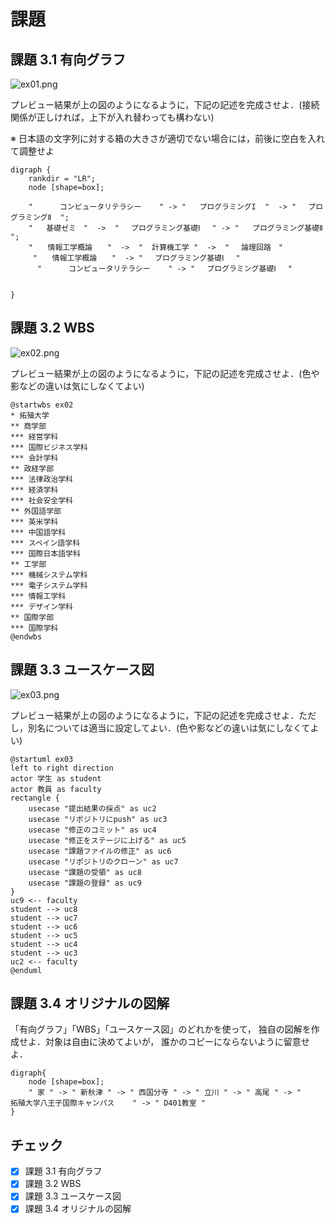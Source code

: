# 課題

## 課題 3.1 有向グラフ

![ex01.png](ex01.png)

プレビュー結果が上の図のようになるように，下記の記述を完成させよ．(接続関係が正しければ，上下が入れ替わっても構わない)

※ 日本語の文字列に対する箱の大きさが適切でない場合には，前後に空白を入れて調整せよ

```graphviz
digraph {
    rankdir = "LR";
    node [shape=box];

    "      コンピュータリテラシー    " -> "   プログラミングI  "  -> "　 プログラミングⅡ  ";
    "   基礎ゼミ　"  ->  " 　プログラミング基礎Ⅰ 　" -> "   プログラミング基礎Ⅱ 　";
    "　　情報工学概論　　"  ->  "  計算機工学 "  ->  " 　論理回路　"
     "　　情報工学概論　　"  -> " 　プログラミング基礎Ⅰ 　"
      "      コンピュータリテラシー    " -> " 　プログラミング基礎Ⅰ 　"
     

}
```

## 課題 3.2 WBS

![ex02.png](ex02.png)

プレビュー結果が上の図のようになるように，下記の記述を完成させよ．(色や影などの違いは気にしなくてよい)

```plantUML
@startwbs ex02
* 拓殖大学
** 商学部
*** 経営学科
*** 国際ビジネス学科
*** 会計学科
** 政経学部
*** 法律政治学科
*** 経済学科
*** 社会安全学科
** 外国語学部
*** 英米学科
*** 中国語学科
*** スペイン語学科
*** 国際日本語学科
** 工学部
*** 機械システム学科
*** 電子システム学科
*** 情報工学科
*** デザイン学科
** 国際学部
*** 国際学科
@endwbs
```

## 課題 3.3 ユースケース図

![ex03.png](ex03.png)

プレビュー結果が上の図のようになるように，下記の記述を完成させよ．ただし，別名については適当に設定してよい．(色や影などの違いは気にしなくてよい)

```plantUML
@startuml ex03
left to right direction
actor 学生 as student
actor 教員 as faculty
rectangle {
    usecase "提出結果の採点" as uc2
    usecase "リポジトリにpush" as uc3
    usecase "修正のコミット" as uc4
    usecase "修正をステージに上げる" as uc5
    usecase "課題ファイルの修正" as uc6
    usecase "リポジトリのクローン" as uc7
    usecase "課題の受領" as uc8
    usecase "課題の登録" as uc9
}
uc9 <-- faculty
student --> uc8
student --> uc7
student --> uc6
student --> uc5
student --> uc4
student --> uc3
uc2 <-- faculty
@enduml
```

## 課題 3.4 オリジナルの図解
「有向グラフ」「WBS」「ユースケース図」のどれかを使って，
独自の図解を作成せよ．対象は自由に決めてよいが，
誰かのコピーにならないように留意せよ．

```graphviz
digraph{
    node [shape=box];
    " 家 " -> " 新秋津 " -> " 西国分寺 " -> " 立川 " -> " 高尾 " -> "      拓殖大学八王子国際キャンパス    " -> " D401教室 "
}
```


## チェック
- [x] 課題 3.1 有向グラフ
- [x] 課題 3.2 WBS
- [x] 課題 3.3 ユースケース図
- [x] 課題 3.4 オリジナルの図解
